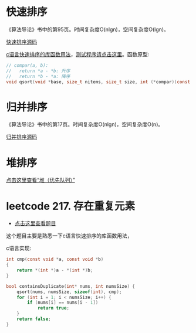 # 快速排序

《算法导论》书中的第95页。时间复杂度O(nlgn)，空间复杂度O(lgn)。

[快速排序源码](https://gitee.com/chenxiaosonggitee/blog/blob/master/courses/algorithms/src/sort/quick-sort.c)

[c语言快速排序的库函数用法](https://www.runoob.com/cprogramming/c-function-qsort.html)，[测试程序请点击这里](https://gitee.com/chenxiaosonggitee/blog/blob/master/courses/algorithms/src/sort/clib-qsort.c)。函数原型:
```c
// compar(a, b):
//   return *a - *b: 升序
//   return *b - *a: 降序
void qsort(void *base, size_t nitems, size_t size, int (*compar)(const void *, const void *));
```

# 归并排序

《算法导论》书中的第17页。时间复杂度O(nlgn)，空间复杂度O(n)。

[归并排序源码](https://gitee.com/chenxiaosonggitee/blog/blob/master/courses/algorithms/src/sort/merge-sort.c)

# 堆排序

[点击这里查看“堆（优先队列）”](https://chenxiaosong.com/courses/algorithms/heap-priority-queue.html)

# leetcode 217. 存在重复元素

- [点击这里查看题目](https://leetcode.cn/problems/contains-duplicate/description/)

这个题目主要是熟悉一下c语言快速排序的库函数用法，

c语言实现:
```c
int cmp(const void *a, const void *b)
{
    return *(int *)a - *(int *)b;
}

bool containsDuplicate(int* nums, int numsSize) {
    qsort(nums, numsSize, sizeof(int), cmp);
    for (int i = 1; i < numsSize; i++) {
        if (nums[i] == nums[i - 1])
            return true;
    }
    return false;
}
```

